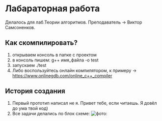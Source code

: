 # Лабараторная работа 
Делалось для лаб.Теории алгоритмов. Преподаватель -> Виктор Самсоненков.
## Как скомпилировать?
1. открываем консоль в папке с проектом
2. в консоль пишем: g++ имя_файла -o test
3. запускаем ./test
4. Либо воспользуйтесь онлайн компилятором, к примеру -> https://www.onlinegdb.com/online_c++_compiler
## История создания
1. Первый прототип написал не я. Привет тебе, если читаешь. Я довёл до ума твой код)
2. Все задачи делались по блок схеме:
 ![фото:](https://raw.githubusercontent.com/mrgick/labs/main/teoriya_algoritmov/image/img.jpg "")

